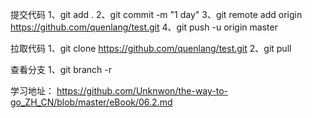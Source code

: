 提交代码
1、git add . 
2、git commit  -m "1 day"
3、git remote add origin https://github.com/quenlang/test.git
4、git push -u origin master

拉取代码
1、git clone https://github.com/quenlang/test.git
2、git pull

查看分支
1、git branch -r

学习地址：
https://github.com/Unknwon/the-way-to-go_ZH_CN/blob/master/eBook/06.2.md